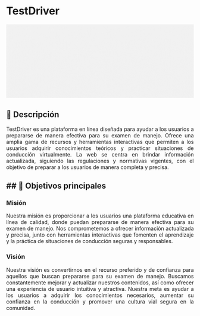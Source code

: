 # TestDriver

<img src="./src/TestDriver.gif">

## 📝 Descripción

<p align="justify">
TestDriver es una plataforma en línea diseñada para ayudar a los usuarios a prepararse de manera efectiva para su examen de manejo. Ofrece una amplia gama de recursos y herramientas interactivas que permiten a los usuarios adquirir conocimientos teóricos y practicar situaciones de conducción virtualmente. La web se centra en brindar información actualizada, siguiendo las regulaciones y normativas vigentes, con el objetivo de preparar a los usuarios de manera completa y precisa.
</p>

## ## 📌 Objetivos principales
### Misión

<p align="justify">
Nuestra misión es proporcionar a los usuarios una plataforma educativa en línea de calidad, donde puedan prepararse de manera efectiva para su examen de manejo. Nos comprometemos a ofrecer información actualizada y precisa, junto con herramientas interactivas que fomenten el aprendizaje y la práctica de situaciones de conducción seguras y responsables.
</p>

### Visión

<p align="justify">
Nuestra visión es convertirnos en el recurso preferido y de confianza para aquellos que buscan prepararse para su examen de manejo. Buscamos constantemente mejorar y actualizar nuestros contenidos, así como ofrecer una experiencia de usuario intuitiva y atractiva. Nuestra meta es ayudar a los usuarios a adquirir los conocimientos necesarios, aumentar su confianza en la conducción y promover una cultura vial segura en la comunidad.
</p>
